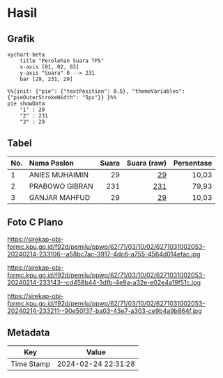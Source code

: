 # Hasil

## Grafik

```mermaid
xychart-beta
    title "Perolehan Suara TPS"
    x-axis [01, 02, 03]
    y-axis "Suara" 0 --> 231
    bar [29, 231, 29]
```

```mermaid
%%{init: {"pie": {"textPosition": 0.5}, "themeVariables": {"pieOuterStrokeWidth": "5px"}} }%%
pie showData
    "1" : 29
    "2" : 231
    "3" : 29
```

## Tabel

| No. | Nama Paslon    | Suara | Suara (raw) | Persentase |
|:--- |:-------------- | -----:| -----------:| ----------:|
| 1   | ANIES MUHAIMIN | 29    | [29][p-1]   | 10,03      |
| 2   | PRABOWO GIBRAN | 231   | [231][p-2]  | 79,93      |
| 3   | GANJAR MAHFUD  | 29    | [29][p-3]   | 10,03      |


[p-1]: https://github.com/gigit-pemilu/pemilu-2024-62-kalimantan-tengah/blob/main/pilpres/hitung-suara/sub/62-kalimantan-tengah/sub/71-kota-palangkaraya/sub/03-jekan-raya/sub/1002-menteng/sub/053-tps/sub/paslon-1.txt
[p-2]: https://github.com/gigit-pemilu/pemilu-2024-62-kalimantan-tengah/blob/main/pilpres/hitung-suara/sub/62-kalimantan-tengah/sub/71-kota-palangkaraya/sub/03-jekan-raya/sub/1002-menteng/sub/053-tps/sub/paslon-2.txt
[p-3]: https://github.com/gigit-pemilu/pemilu-2024-62-kalimantan-tengah/blob/main/pilpres/hitung-suara/sub/62-kalimantan-tengah/sub/71-kota-palangkaraya/sub/03-jekan-raya/sub/1002-menteng/sub/053-tps/sub/paslon-3.txt

## Foto C Plano

https://sirekap-obj-formc.kpu.go.id/f92d/pemilu/ppwp/62/71/03/10/02/6271031002053-20240214-233106--a58bc7ac-3917-4dc6-a755-4564d014efac.jpg

https://sirekap-obj-formc.kpu.go.id/f92d/pemilu/ppwp/62/71/03/10/02/6271031002053-20240214-233143--cd458b44-3dfb-4e9a-a32e-e02e4a19f51c.jpg

https://sirekap-obj-formc.kpu.go.id/f92d/pemilu/ppwp/62/71/03/10/02/6271031002053-20240214-233211--90e50f37-ba03-43e7-a303-ce9b4a9b864f.jpg


## Metadata

| Key        | Value               |
| ---------- | ------------------- |
| Time Stamp | 2024-02-24 22:31:28 |



